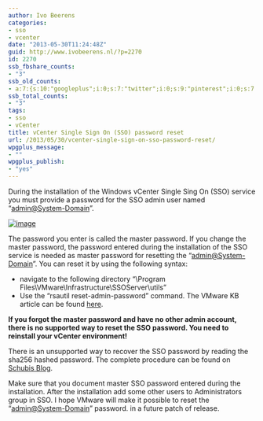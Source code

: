 ```yaml
---
author: Ivo Beerens
categories:
- sso
- vcenter
date: "2013-05-30T11:24:48Z"
guid: http://www.ivobeerens.nl/?p=2270
id: 2270
ssb_fbshare_counts:
- "3"
ssb_old_counts:
- a:7:{s:10:"googleplus";i:0;s:7:"twitter";i:0;s:9:"pinterest";i:0;s:7:"fbshare";i:3;s:8:"linkedin";i:0;s:6:"reddit";i:0;s:6:"tumblr";i:0;}
ssb_total_counts:
- "3"
tags:
- sso
- vCenter
title: vCenter Single Sign On (SSO) password reset
url: /2013/05/30/vcenter-single-sign-on-sso-password-reset/
wpgplus_message:
- ""
wpgplus_publish:
- "yes"
---
```


During the installation of the Windows vCenter Single Sing On (SSO) service you must provide a password for the SSO admin user named “[admin@System-Domain](mailto:“admin@System-Domain)”.

[![image](http://localhost/wp-content/uploads/2013/05/image_thumb.png "image")](http://localhost/wp-content/uploads/2013/05/image.png)

The password you enter is called the master password. If you change the master password, the password entered during the installation of the SSO service is needed as master password for resetting the “[admin@System-Domain](mailto:“admin@System-Domain)”. You can reset it by using the following syntax:

- navigate to the following directory “\\Program Files\\VMware\\Infrastructure\\SSOServer\\utils”
- Use the “rsautil reset-admin-password” command. The VMware KB article can be found [here](http://kb.vmware.com/selfservice/microsites/search.do?language=en_US&cmd=displayKC&externalId=2034608).

**If you forgot the master password and have no other admin account, there is no supported way to reset the SSO password. You need to reinstall your vCenter environment!**

There is an unsupported way to recover the SSO password by reading the sha256 hashed password. The complete procedure can be found on [Schubis Blog](http://www.die-schubis.de/doku.php?id=vmware:vsphere&&_sm_au_=iVVqjkrsQ0sLqFW6).

Make sure that you document master SSO password entered during the installation. After the installation add some other users to Administrators group in SSO. I hope VMware will make it possible to reset the “[admin@System-Domain](mailto:“admin@System-Domain)” password. in a future patch of release.
